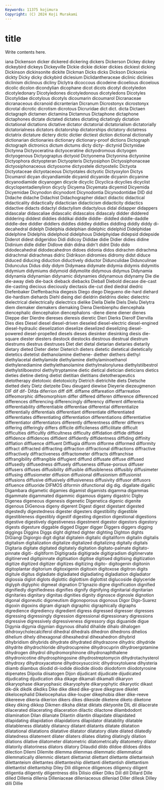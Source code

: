 ```yaml
---
Keywords: 11375 kojimura
Copyright: (C) 2024 Koji Murakami
---
```


# title

Write contents here.



iana Dickenson dicker dickered dickering
dickers Dickerson Dickey dickey dickeybird dickeys Dickeyville Dickie dickie dickier
dickies dickiest dicking Dickinson dickinsonite dickite Dickman Dicks dicks Dickson
Dicksonia dickty Dicky dicky dickybird diclesium Diclidantheraceae diclinic diclinies diclinism
diclinous dicliny Diclytra dicoccous dicodeine dicoelious dicoelous dicolic dicolon dicondylian
dicophane dicot dicots dicotyl dicotyledon dicotyledonary Dicotyledones dicotyledonous dicotyledons Dicotyles
Dicotylidae dicotylous dicotyls dicoumarin dicoumarol Dicranaceae dicranaceous dicranoid dicranterian Dicranum
Dicrostonyx dicrostonyx dicrotal dicrotic dicrotism dicrotous Dicruridae dict dict. dicta
Dictaen dictagraph dictamen dictamina Dictamnus Dictaphone dictaphone dictaphones dictate dictated
dictates dictating dictatingly dictation dictational dictations dictative dictator dictatorial dictatorialism
dictatorially dictatorialness dictators dictatorship dictatorships dictatory dictatress dictatrix dictature dictery
dictic dictier dictiest diction dictional dictionally dictionarian dictionaries dictionary dictionary-proof
dictions Dictograph dictograph dictronics dictum dictums dicty dicty- dictynid Dictynidae
Dictynna Dictyoceratina dictyoceratine dictyodromous dictyogen dictyogenous Dictyograptus dictyoid Dictyonema Dictyonina
dictyonine Dictyophora dictyopteran Dictyopteris Dictyosiphon Dictyosiphonaceae dictyosiphonaceous dictyosome dictyostele dictyostelic
Dictyota Dictyotaceae dictyotaceous Dictyotales dictyotic Dictyoxylon Dictys Dicumarol dicyan dicyandiamide
dicyanid dicyanide dicyanin dicyanine dicyanodiamide dicyanogen dicycle dicyclic Dicyclica dicyclies
dicyclist dicyclopentadienyliron dicycly Dicyema Dicyemata dicyemid Dicyemida Dicyemidae Dicynodon dicynodont
Dicynodontia Dicynodontidae DID did Didache didache Didachist Didachographer didact didactic
didactical didacticality didactically didactician didacticism didacticity didactics didactive didacts didactyl
didactylism didactylous didal didapper didappers didascalar didascaliae didascalic didascalos didascaly
didder diddered diddering diddest diddies diddikai diddle diddle- diddled diddle-daddle
diddle-dee diddler diddlers diddles diddley diddlies diddling diddly diddy di-decahedral
didelph Didelphia didelphian didelphic didelphid Didelphidae didelphine Didelphis didelphoid didelphous
Didelphyidae didepsid didepside Diderot didest didgeridoo Didi didicoy Dididae didie
Didier didies didine Didinium didle didler Didlove didn didna didn't
didnt Dido dido didodecahedral didodecahedron didoes didonia didos didrachm didrachma
didrachmal didrachmas didric Didrikson didromies didromy didst diduce diduced diducing
diduction diductively diductor Didunculidae Didunculinae Didunculus Didus didy didym Didymaea
didymate didymia didymis didymitis didymium didymiums didymoid didymolite didymous didymus
Didynamia didynamia didynamian didynamic didynamies didynamous didynamy Die die die-away
dieb die-back dieback diebacks Dieball Diebold diecase die-cast die-casting diecious
dieciously diectasis die-cut died diedral diedric Diefenbaker Dieffenbachia diegesis Diego
diego Diegueno die-hard diehard die-hardism diehards Diehl dieing diel dieldrin
dieldrins dielec dielectric dielectrical dielectrically dielectrics dielike Diella Dielle Diels
Dielu Dielytra diem diemaker diemakers diemaking Diena Dienbienphu diencephala diencephalic
diencephalon diencephalons -diene diene diener dienes Dieppe dier Dierdre diereses
dieresis dieretic Dieri Dierks Dierolf Diervilla Dies dies Diesel diesel
diesel-driven dieseled diesel-electric diesel-engined diesel-hydraulic dieselization dieselize dieselized dieselizing diesel-powered
diesel-propelled diesels dieses diesinker diesinking diesis die-square diester diesters diestock
diestocks diestrous diestrual diestrum diestrums diestrus diestruses Diet diet dietal
dietarian dietaries dietarily dietary dieted Dieter dieter Dieterich dieters dietetic
dietetical dietetically dietetics dietetist diethanolamine diethene- diether diethers diethyl diethylacetal
diethylamide diethylamine diethylaminoethanol diethylenediamine diethylethanolamine diethylmalonylurea diethylstilbestrol diethylstilboestrol diethyltryptamine dietic
dietical dietician dieticians dietics dieties dietine dieting dietist dietitian dietitians
dietotherapeutics dietotherapy dietotoxic dietotoxicity Dietrich dietrichite diets Dietsche dietted diety
Dietz dietzeite Dieu dieugard diewise Dieyerie diezeugmenon DIF dif dif-
Difda diferrion diff diff. diffame diffareation diffarreation diffeomorphic diffeomorphism differ
differed differen difference differenced differences differencing differencingly differency different differentia
differentiability differentiable differentiae differential differentialize differentially differentials differentiant differentiate differentiated
differentiates differentiating differentiation differentiations differentiative differentiator differentiators differently differentness differer
differers differing differingly differs difficile difficileness difficilitate difficult difficulties difficultly
difficultness difficulty diffidation diffide diffided diffidence diffidences diffident diffidently diffidentness
diffiding diffinity difflation diffluence diffluent Difflugia difform difforme difformed difformity
diffract diffracted diffracting diffraction diffractional diffractions diffractive diffractively diffractiveness diffractometer
diffracts diffranchise diffrangibility diffrangible diffugient diffund diffusate diffuse diffused diffusedly
diffusedness diffusely diffuseness diffuse-porous diffuser diffusers diffuses diffusibility diffusible diffusibleness
diffusibly diffusimeter diffusing diffusiometer diffusion diffusional diffusionism diffusionist diffusions diffusive
diffusively diffusiveness diffusivity diffusor diffusors difluence difluoride DIFMOS diformin difunctional
dig dig. digallate digallic Digambara digametic digamies digamist digamists digamma
digammas digammate digammated digammic digamous digamy digastric Digby Digenea digeneous
digenesis digenetic Digenetica digenic digenite digenous DiGenova digeny digerent Digest
digest digestant digested digestedly digestedness digester digesters digestibility digestible digestibleness
digestibly digestif digesting digestion digestional digestions digestive digestively digestiveness digestment
digestor digestors digestory digests digesture diggable digged Digger digger Diggers
diggers digging diggings Diggins Diggs dight dighted dighter dighting Dighton
dights DiGiangi Digiorgio digit digital digitalein digitalic digitaliform digitalin digitalis
digitalism digitalization digitalize digitalized digitalizing digitally digitals Digitaria digitate digitated
digitately digitation digitato-palmate digitato-pinnate digiti- digitiform Digitigrada digitigrade digitigradism digitinervate
digitinerved digitipinnate digitisation digitise digitised digitising digitization digitize digitized digitizer
digitizes digitizing digito- digitogenin digitonin digitoplantar digitorium digitoxigenin digitoxin digitoxose
digitron digits digitule digitus digladiate digladiated digladiating digladiation digladiator diglossia
diglot diglots diglottic diglottism diglottist diglucoside diglyceride diglyph diglyphic digmeat
dignation D'Ignazio digne dignification dignified dignifiedly dignifiedness dignifies dignify dignifying
dignitarial dignitarian dignitaries dignitary dignitas dignities dignity dignosce dignosle dignotion
digonal digoneutic digoneutism digonoporous digonous Digor Digo-Suarez digoxin digoxins digram
digraph digraphic digraphically digraphs digredience digrediency digredient digress digressed digresser
digresses digressing digressingly digression digressional digressionary digressions digressive digressively digressiveness
digressory digs diguanide digue Digynia digynia digynian digynous dihalid dihalide
dihalo dihalogen dihdroxycholecalciferol dihedral dihedrals dihedron dihedrons dihelios dihelium dihely
dihexagonal dihexahedral dihexahedron dihybrid dihybridism dihybrids dihydrate dihydrated dihydrazone dihydric
dihydride dihydrite dihydrochloride dihydrocupreine dihydrocuprin dihydroergotamine dihydrogen dihydrol dihydromorphinone dihydronaphthalene
dihydronicotine dihydrosphingosine dihydrostreptomycin dihydrotachysterol dihydroxy dihydroxyacetone dihydroxysuccinic dihydroxytoluene dihysteria diiamb
diiambus diiodid di-iodide diiodide diiodo diiodoform diiodotyrosine diipenates Diipolia diisatogen
Dijon dijudicant dijudicate dijudicated dijudicating dijudication dika dikage dikamali dikamalli
dikaryon dikaryophase dikaryophasic dikaryophyte dikaryophytic dikaryotic dikast dik-dik dikdik dikdiks
Dike dike diked dike-grave dikegrave dikelet dikelocephalid Dikelocephalus dike-louper dikephobia
diker dike-reeve dikereeve dikeria dikerion dikers dikes dikeside diketene diketo
diketone dikey diking dikkop Dikmen diksha diktat diktats diktyonite DIL
dil dilacerate dilacerated dilacerating dilaceration dilactic dilactone dilambdodont dilamination Dilan
dilaniate Dilantin dilantin dilapidate dilapidated dilapidating dilapidation dilapidations dilapidator dilatability
dilatable dilatableness dilatably dilatancy dilatant dilatants dilatate dilatation dilatational dilatations
dilatative dilatator dilatatory dilate dilated dilatedly dilatedness dilatement dilater dilaters
dilates dilating dilatingly dilation dilations dilative dilatometer dilatometric dilatometrically dilatometry
dilator dilatorily dilatoriness dilators dilatory Dilaudid dildo dildoe dildoes dildos
dilection Dilemi Dilemite dilemma dilemmas dilemmatic dilemmatical dilemmatically dilemmic diletant
dilettanist dilettant dilettante dilettanteish dilettanteism dilettantes dilettanteship dilettanti dilettantish dilettantism
dilettantist dilettantship Diley Dili diligence diligences diligency diligent diligentia diligently
diligentness dilis Dilisio dilker Dilks Dill dill Dillard Dille dilled
Dillenia dillenia Dilleniaceae dilleniaceous dilleniad Diller dillesk Dilley dilli Dillie

